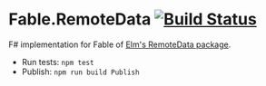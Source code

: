 # Fable.RemoteData [![Build Status](https://travis-ci.org/thitemple/fable-remotedata.svg?branch=master)](https://travis-ci.org/thitemple/fable-remotedata)

F# implementation for Fable of [Elm's RemoteData package](https://github.com/krisajenkins/remotedata).

- Run tests: `npm test`
- Publish: `npm run build Publish`
